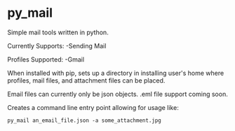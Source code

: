 # py_mail
Simple mail tools written in python. 

Currently Supports:
-Sending Mail

Profiles Supported:
-Gmail

When installed with pip, sets up a directory in installing user's home where profiles, mail files, and attachment files can be placed.

Email files can currently only be json objects. .eml file support coming soon.

Creates a command line entry point allowing for usage like:
```
py_mail an_email_file.json -a some_attachment.jpg
```
